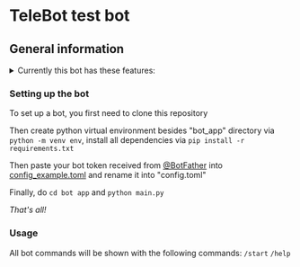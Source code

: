 # TeleBot test bot 

## General information

<details><summary>Currently this bot has these features:</summary>
<p>

- [x] Send weather forecast for 3 days as image
- [x] Send weather forecast for the week as text
- [x] ~~Echo other messages~~ (***already deleted in dev branch***)
- [?] Send layered menu to user (***currently testing on dev branch***) 

</p>
</details>

### Setting up the bot

To set up a bot, you first need to clone this repository

Then create python virtual environment besides "bot_app" directory via `python -m venv env`,
install all dependencies via `pip install -r requirements.txt`

Then paste your bot token received from [@BotFather](https://t.me/BotFather) into [config_example.toml](./bot_app/config_example.toml) and rename it into "config.toml"

Finally, do `cd bot app` and `python main.py`

*That's all!*

### Usage

All bot commands will be shown with the following commands:
`/start`
`/help`

<!-- ### Examples -->